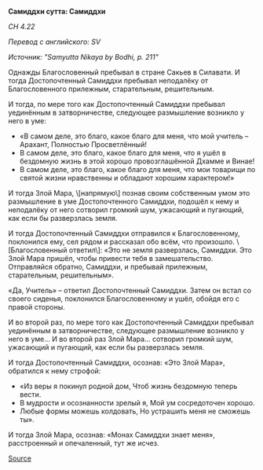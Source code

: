 **Самиддхи сутта: Самиддхи**

_СН 4\.22_

_Перевод с английского: SV_

_Источник: "Samyutta Nikaya by Bodhi, p\. 211"_

Однажды Благословенный пребывал в стране Сакьев в Силавати\. И тогда Достопочтенный Самиддхи пребывал неподалёку от Благословенного прилежным, старательным, решительным\.

И тогда, по мере того как Достопочтенный Самиддхи пребывал уединённым в затворничестве, следующее размышление возникло у него в уме:

* «В самом деле, это благо, какое благо для меня, что мой учитель – Арахант, Полностью Просветлённый\! 
* В самом деле, это благо, какое благо для меня, что я ушёл в бездомную жизнь в этой хорошо провозглашённой Дхамме и Винае\! 
* В самом деле, это благо, какое благо для меня, что мои товарищи по святой жизни нравственны и обладают хорошим характером\!»

И тогда Злой Мара, \\[напрямую\\] познав своим собственным умом это размышление в уме Достопочтенного Самиддхи, подошёл к нему и неподалёку от него сотворил громкий шум, ужасающий и пугающий, как если бы разверзлась земля\.

И тогда Достопочтенный Самиддхи отправился к Благословенному, поклонился ему, сел рядом и рассказал обо всём, что произошло\. \\[Благословенный ответил\\]: «Это не земля разверзлась, Самиддхи\. Это Злой Мара пришёл, чтобы привести тебя в замешательство\. Отправляйся обратно, Самиддхи, и пребывай прилежным, старательным, решительным»\.

«Да, Учитель» – ответил Достопочтенный Самиддхи\. Затем он встал со своего сиденья, поклонился Благословенному и ушёл, обойдя его с правой стороны\.

И во второй раз, по мере того как Достопочтенный Самиддхи пребывал уединённым в затворничестве, следующее размышление возникло у него в уме… И во второй раз Злой Мара… сотворил громкий шум, ужасающий и пугающий, как если бы разверзлась земля\.

И тогда Достопочтенный Самиддхи, осознав: «Это Злой Мара», обратился к нему строфой:

* «Из веры я покинул родной дом, Чтоб жизнь бездомную теперь вести\. 
* В мудрости и осознанности зрелый я, Мой ум сосредоточен хорошо\. 
* Любые формы можешь колдовать, Но устрашить меня не сможешь ты»\.

И тогда Злой Мара, осознав: «Монах Самиддхи знает меня», расстроенный и опечаленный, тут же исчез\.

[Source](https://www\.theravada\.ru/Teaching/Canon/Suttanta/Texts/sn4_22\-samiddhi\-sutta\-sv\.htm)